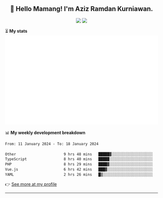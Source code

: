 <h2 align="center">👋 Hello Mamang! I'm Aziz Ramdan Kurniawan.</h2>  
<p align="center">
  <img src="https://komarev.com/ghpvc/?username=azizramdan">
  <img src="https://wakatime.com/badge/user/90056fa0-4c31-4eca-954e-2a3ac05896f9.svg">
</p>
    
⏳ **My stats**  
![](https://raw.githubusercontent.com/azizramdan/github-stats/master/generated/overview.svg#gh-dark-mode-only)

📊 **My weekly development breakdown**
<!--START_SECTION:waka-->

```txt
From: 11 January 2024 - To: 18 January 2024

Other                      9 hrs 48 mins   █████▓░░░░░░░░░░░░░░░░░░░   22.07 %
TypeScript                 8 hrs 40 mins   █████░░░░░░░░░░░░░░░░░░░░   19.53 %
PHP                        8 hrs 29 mins   ████▓░░░░░░░░░░░░░░░░░░░░   19.09 %
Vue.js                     6 hrs 42 mins   ███▓░░░░░░░░░░░░░░░░░░░░░   15.07 %
YAML                       2 hrs 26 mins   █▒░░░░░░░░░░░░░░░░░░░░░░░   05.48 %
```

<!--END_SECTION:waka-->
👉 [See more at my profile](https://wakatime.com/@azizramdan)
***
